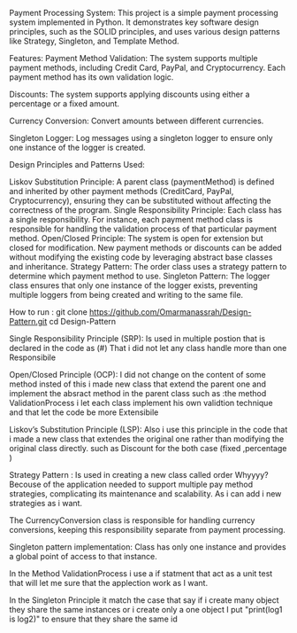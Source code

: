 Payment Processing System:
This project is a simple payment processing system implemented in Python. It demonstrates key software design principles, such as the SOLID principles, and uses various design patterns like Strategy, Singleton, and Template Method.

Features:
Payment Method Validation: The system supports multiple payment methods, including Credit Card, PayPal, and Cryptocurrency. Each payment method has its own validation logic.

Discounts: The system supports applying discounts using either a percentage or a fixed amount.

Currency Conversion: Convert amounts between different currencies.

Singleton Logger: Log messages using a singleton logger to ensure only one instance of the logger is created.

Design Principles and Patterns Used:

Liskov Substitution Principle: A parent class (paymentMethod) is defined and inherited by other payment methods (CreditCard, PayPal, Cryptocurrency), ensuring they can be substituted without affecting the correctness of the program.
Single Responsibility Principle: Each class has a single responsibility. For instance, each payment method class is responsible for handling the validation process of that particular payment method.
Open/Closed Principle: The system is open for extension but closed for modification. New payment methods or discounts can be added without modifying the existing code by leveraging abstract base classes and inheritance.
Strategy Pattern: The order class uses a strategy pattern to determine which payment method to use.
Singleton Pattern: The logger class ensures that only one instance of the logger exists, preventing multiple loggers from being created and writing to the same file.

How to run :
git clone https://github.com/Omarmanassrah/Design-Pattern.git
cd Design-Pattern


<!-- This is extra Description For the project that relate directly for what is written in the code  -->
Single Responsibility Principle (SRP):
Is used in multiple postion that is declared in the code as (#)
That i did not let any class handle more than one Responsibile

Open/Closed Principle (OCP):
I did not change on the content of some method insted of this i made new class that extend the parent one and implement the absract method in the parent class
such as :the method ValidationProcess i let each class implement his own validtion technique and that let the code be more Extensibile


Liskov’s Substitution Principle (LSP):
Also i use this principle in the code that i made a new class that extendes the original one rather than
modifying the original class directly. 
such as Discount for the both case (fixed ,percentage )


Strategy Pattern :
Is used in creating a new class called order Whyyyy?
Becouse of the application needed to support multiple pay method  strategies,
complicating its maintenance and scalability.
As i can add i new strategies as i want.

The CurrencyConversion class is responsible for handling currency conversions, keeping this responsibility
separate from payment processing.

Singleton pattern implementation:
Class has only one instance and provides a global point of access to that instance.

In the Method ValidationProcess i use a if statment that act as a unit test that will let me sure that the applection work as I want.

 In the Singleton Principle it match the case that say if i create many object they share the same instances
 or i create only a one object 
 I put "print(log1 is log2)" to ensure that they share the same id 

